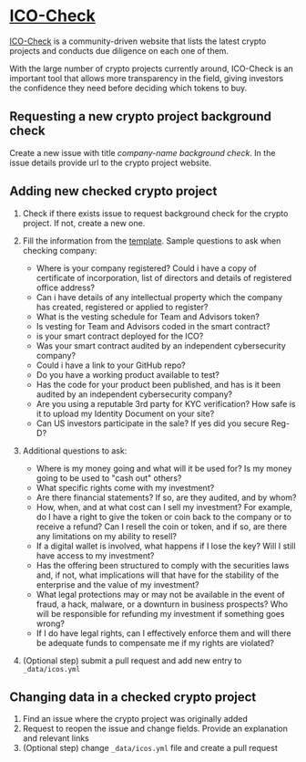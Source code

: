 # [ICO-Check](https://icocheck.io/)

[ICO-Check](https://icocheck.io/) is a community-driven website that lists the latest crypto projects and conducts due diligence on each one of them.            
             
With the large number of crypto projects currently around, ICO-Check is an important tool that allows more transparency in the field, giving investors the confidence they need before deciding which tokens to buy.

## Requesting a new crypto project background check
Create a new issue with title _company-name background check_. In the issue details provide url to the crypto project website.

## Adding new checked crypto project
1. Check if there exists issue to request background check for the crypto project. If not, create a new one.
2. Fill the information from the [template](https://github.com/ico-check/ico-check/blob/master/.github/issue_template.md). Sample questions to ask when checking company:
    - Where is your company registered? Could i have a copy of certificate of incorporation, list of directors and details of registered office address?
    - Can i have details of any intellectual property which the company has created, registered or applied to register?
    - What is the vesting schedule for Team and Advisors token?
    - Is vesting for Team and Advisors coded in the smart contract?
    - is your smart contract deployed for the ICO?
    - Was your smart contract audited by an independent cybersecurity company?
    - Could i have a link to your GitHub repo?
    - Do you have a working product available to test?
    - Has the code for your product been published, and has is it been audited by an independent cybersecurity company?
    - Are you using a reputable 3rd party for KYC verification? How safe is it to upload my Identity Document on your site?
    - Can US investors participate in the sale? If yes did you secure Reg-D?
3. Additional questions to ask:
   - Where is my money going and what will it be used for?  Is my money going to be used to "cash out" others?
   - What specific rights come with my investment?
   - Are there financial statements?  If so, are they audited, and by whom?
   - How, when, and at what cost can I sell my investment?  For example, do I have a right to give the token or coin back to the company or to receive a refund?  Can I resell the coin or token, and if so, are there any limitations on my ability to resell?
   - If a digital wallet is involved, what happens if I lose the key?  Will I still have access to my investment?
   - Has the offering been structured to comply with the securities laws and, if not, what implications will that have for the stability of the enterprise and the value of my investment?
   - What legal protections may or may not be available in the event of fraud, a hack, malware, or a downturn in business prospects?  Who will be responsible for refunding my investment if something goes wrong?
   - If I do have legal rights, can I effectively enforce them and will there be adequate funds to compensate me if my rights are violated?

4. (Optional step) submit a pull request and add new entry to `_data/icos.yml`

## Changing data in a checked crypto project
1. Find an issue where the crypto project was originally added
2. Request to reopen the issue and change fields. Provide an explanation and relevant links
3. (Optional step) change `_data/icos.yml` file and create a pull request
